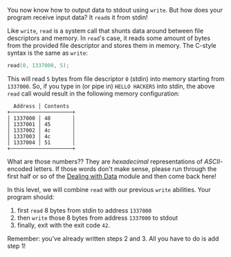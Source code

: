 You now know how to output data to stdout using `write`.
But how does your program receive input data?
It `read`s it from stdin!

Like `write`, `read` is a system call that shunts data around between file descriptors and memory.
In `read`'s case, it reads some amount of bytes from the provided file descriptor and stores them in memory.
The C-style syntax is the same as `write`:

```c
read(0, 1337000, 5);
```

This will read `5` bytes from file descriptor `0` (stdin) into memory starting from `1337000`.
So, if you type in (or pipe in) `HELLO HACKERS` into stdin, the above `read` call would result in the following memory configuration:

```text
  Address │ Contents
+────────────────────+
│ 1337000 │ 48       │
│ 1337001 │ 45       │
│ 1337002 │ 4c       │
│ 1337003 │ 4c       │
│ 1337004 │ 51       │
+────────────────────+
```

What are those numbers??
They are _hexadecimal_ representations of _ASCII_-encoded letters.
If those words don't make sense, please run through the first half or so of the [Dealing with Data](/fundamentals/data-dealings) module and then come back here!

In this level, we will combine `read` with our previous `write` abilities.
Your program should:

1. first `read` 8 bytes from stdin to address `1337000`
2. then `write` those 8 bytes from address `1337000` to stdout
3. finally, exit with the exit code `42`.

Remember: you've already written steps 2 and 3. All you have to do is add step 1!
